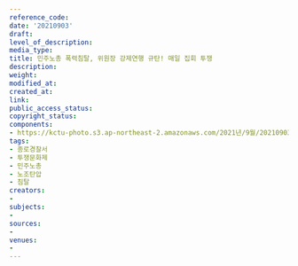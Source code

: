```yaml
---
reference_code: 
date: '20210903'
draft: 
level_of_description: 
media_type: 
title: 민주노총 폭력침탈, 위원장 강제연행 규탄! 매일 집회 투쟁
description: 
weight: 
modified_at: 
created_at: 
link: 
public_access_status: 
copyright_status: 
components:
- https://kctu-photo.s3.ap-northeast-2.amazonaws.com/2021년/9월/20210903-민주노총+폭력침탈,+위원장+강제연행+규탄!+매일+집회+투쟁_종로경찰서_투쟁문화제_민주노총_노조탄압_침탈/_1D21708.jpg
tags:
- 종로경찰서
- 투쟁문화제
- 민주노총
- 노조탄압
- 침탈
creators:
- 
subjects:
- 
sources:
- 
venues:
- 
---
```

